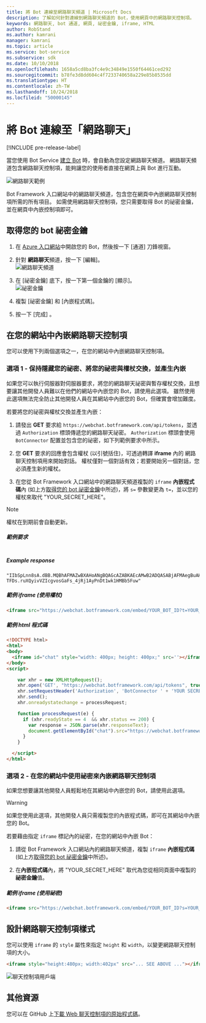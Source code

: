 ```yaml
---
title: 將 Bot 連線至網路聊天頻道 | Microsoft Docs
description: 了解如何針對連線到網路聊天頻道的 Bot，使用網頁中的網路聊天控制項。
keywords: 網路聊天, bot 通道, 網頁, 祕密金鑰, iframe, HTML
author: RobStand
ms.author: kamrani
manager: kamrani
ms.topic: article
ms.service: bot-service
ms.subservice: sdk
ms.date: 10/10/2018
ms.openlocfilehash: 1658a5cd8ba3fc4e9c34849e1550f64461ced292
ms.sourcegitcommit: b78fe3d8dd604c4f7233740658a229e85b8535dd
ms.translationtype: HT
ms.contentlocale: zh-TW
ms.lasthandoff: 10/24/2018
ms.locfileid: "50000145"
---
```

# <a name="connect-a-bot-to-web-chat"></a>將 Bot 連線至「網路聊天」

[!INCLUDE pre-release-label]

當您使用 Bot Service [建立 Bot](bot-service-quickstart.md) 時，會自動為您設定網路聊天頻道。 網路聊天頻道包含網路聊天控制項，能夠讓您的使用者直接在網頁上與 Bot 進行互動。

![網路聊天範例](./media/bot-service-channel-webchat/create-a-bot.png)

Bot Framework 入口網站中的網路聊天頻道，包含您在網頁中內嵌網路聊天控制項所需的所有項目。 如需使用網路聊天控制項，您只需要取得 Bot 的祕密金鑰，並在網頁中內嵌控制項即可。

## <a id="step-1"></a> 取得您的 bot 祕密金鑰

1. 在 [Azure 入口網站](http://portal.azure.com)中開啟您的 Bot，然後按一下 [通道] 刀鋒視窗。

2. 針對 **網路聊天**頻道，按一下 [編輯]。  
![網路聊天頻道](./media/bot-service-channel-webchat/bot-service-channel-list.png)

3. 在 [祕密金鑰] 底下，按一下第一個金鑰的 [顯示]。  
![祕密金鑰](./media/bot-service-channel-webchat/secret-key.png)

4. 複製 [祕密金鑰] 和 [內嵌程式碼]。

5. 按一下 [完成] 。

## <a name="embed-the-web-chat-control-in-your-website"></a>在您的網站中內嵌網路聊天控制項

您可以使用下列兩個選項之一，在您的網站中內嵌網路聊天控制項。

### <a name="option-1---keep-your-secret-hidden-exchange-your-secret-for-a-token-and-generate-the-embed"></a>選項 1 - 保持隱藏您的祕密、將您的祕密與權杖交換，並產生內嵌

如果您可以執行伺服器對伺服器要求，將您的網路聊天祕密與暫存權杖交換，且想要讓其他開發人員難以在他們的網站中內嵌您的 Bot，請使用此選項。 雖然使用此選項無法完全防止其他開發人員在其網站中內嵌您的 Bot，但確實會增加難度。

若要將您的祕密與權杖交換並產生內嵌：

1. 請發出 **GET** 要求給 `https://webchat.botframework.com/api/tokens`，並透過 `Authorization` 標頭傳遞您的網路聊天祕密。 `Authorization` 標頭會使用 `BotConnector` 配置並包含您的祕密，如下列範例要求中所示。

2. 您 **GET** 要求的回應會包含權杖 (以引號括住)，可透過轉譯 **iframe** 內的 網路聊天控制項用來開始對話。 權杖僅對一個對話有效；若要開始另一個對話，您必須產生新的權杖。

3. 在您從 Bot Framework 入口網站中的網路聊天頻道複製的 `iframe` **內嵌程式碼**內 (如上方[取得您的 bot 祕密金鑰](#step-1)中所述)，將 `s=` 參數變更為 `t=`，並以您的權杖來取代 "YOUR_SECRET_HERE"。

> [!NOTE]
> 權杖在到期前會自動更新。 

##### <a name="example-request"></a>範例要求

```requestGET https://webchat.botframework.com/api/tokens Authorization: BotConnector YOUR_SECRET_HERE
```

##### Example response 

```response
"IIbSpLnn8sA.dBB.MQBhAFMAZwBXAHoANgBQAGcAZABKAEcAMwB2ADQASABjAFMAegBuAHYANwA.bbguxyOv0gE.cccJjH-TFDs.ruXQyivVZIcgvosGaFs_4jRj1AyPnDt1wk1HMBb5Fuw"
```

##### <a name="example-iframe-using-token"></a>範例 iframe (使用權杖)

```html
<iframe src="https://webchat.botframework.com/embed/YOUR_BOT_ID?t=YOUR_TOKEN_HERE"></iframe>
```

##### <a name="example-html-code"></a>範例 html 程式碼
```html
<!DOCTYPE html>
<html>
<body>
  <iframe id="chat" style="width: 400px; height: 400px;" src=''></iframe>
</body>
<script>

    var xhr = new XMLHttpRequest();
    xhr.open('GET', "https://webchat.botframework.com/api/tokens", true);
    xhr.setRequestHeader('Authorization', 'BotConnector ' + 'YOUR SECRET HERE');
    xhr.send();
    xhr.onreadystatechange = processRequest;

    function processRequest(e) {
      if (xhr.readyState == 4  && xhr.status == 200) {
        var response = JSON.parse(xhr.responseText);
        document.getElementById("chat").src="https://webchat.botframework.com/embed/lucas-direct-line?t="+response
      }
    }

  </script>
</html>
```

### <a id="option-2"></a> 選項 2 - 在您的網站中使用祕密來內嵌網路聊天控制項

如果您想要讓其他開發人員輕鬆地在其網站中內嵌您的 Bot，請使用此選項。 

> [!WARNING]
> 如果您使用此選項，其他開發人員只需複製您的內嵌程式碼，即可在其網站中內嵌您的 Bot。

若要藉由指定 `iframe` 標記內的祕密，在您的網站中內嵌 Bot：

1. 請從 Bot Framework 入口網站內的網路聊天頻道，複製 `iframe` **內嵌程式碼** (如上方[取得您的 bot 祕密金鑰](#step-1)中所述)。

2. 在**內嵌程式碼**內，將 "YOUR_SECRET_HERE" 取代為您從相同頁面中複製的**祕密金鑰**值。

##### <a name="example-iframe-using-secret"></a>範例 iframe (使用祕密)

```html
<iframe src="https://webchat.botframework.com/embed/YOUR_BOT_ID?s=YOUR_SECRET_HERE"></iframe>
```

## <a name="style-the-web-chat-control"></a>設計網路聊天控制項樣式

您可以使用 `iframe` 的 `style` 屬性來指定 `height` 和 `width`，以變更網路聊天控制項的大小。

```html
<iframe style="height:480px; width:402px" src="... SEE ABOVE ..."></iframe>
```

![聊天控制項用戶端](./media/chatwidget-client.png)

## <a name="additional-resources"></a>其他資源

您可以在 GitHub 上[下載 Web 聊天控制項的原始程式碼](https://aka.ms/BotFramework-WebChat-V4)。
